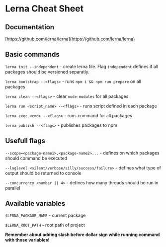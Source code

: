 # Lerna Cheat Sheet

## Documentation
[https://github.com/lerna/lerna](https://github.com/lerna/lerna)

## Basic commands
`lerna init --independent` - create lerna file. Flag `independent` defines if all packages should be versioned separatly.

`lerna bootstrap --<flags>` - runs `npm i && npm run prepare` on all packages

`lerna clean --<flags>` - clear `node-modules` for all packages

`lerna run <script_name> --<flags>` - runs script defined in each package

`lerna exec <cmd> --<flags>` - runs command for all packages

`lerna publish --<flags>` - publishes packages to npm

## Usefull flags

`--scope=<package-name1>,<package-name2>...` - defines on which packages should command be executed

`--loglevel <silent/verbose/silly/success/failure>` - defines what type of output should be returned to console

`--concurrency <number || 4>` - defines how many threads should be run in parallel

## Available variables

`$LERNA_PACKAGE_NAME` - current package

`$LERNA_ROOT_PATH` - root path of project

<b>Remember about adding slash before dollar sign while running command with those variables!</B>


